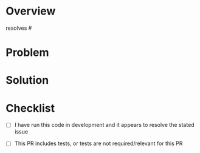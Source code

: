 # Overview
resolves #

<!---
  Include the number of the issue addressed by this PR above if applicable.
-->

# Problem

<!---
  Describe the problem this PR is solving.
-->

# Solution

<!---
  Describe the way this PR solves the above problem. Add as much detail as you
  can to help reviewers understand your changes. Include any alternatives and
  tradeoffs you considered.
-->

# Checklist

- [ ] I have run this code in development and it appears to resolve the stated issue
- [ ] This PR includes tests, or tests are not required/relevant for this PR

